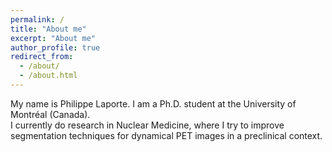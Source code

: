 ```yaml
---
permalink: /
title: "About me"
excerpt: "About me"
author_profile: true
redirect_from: 
  - /about/
  - /about.html
---
```

My name is Philippe Laporte. I am a Ph.D. student at the University of Montréal (Canada).<br>
I currently do research in Nuclear Medicine, 
where I try to improve segmentation techniques for dynamical PET images in a preclinical context.